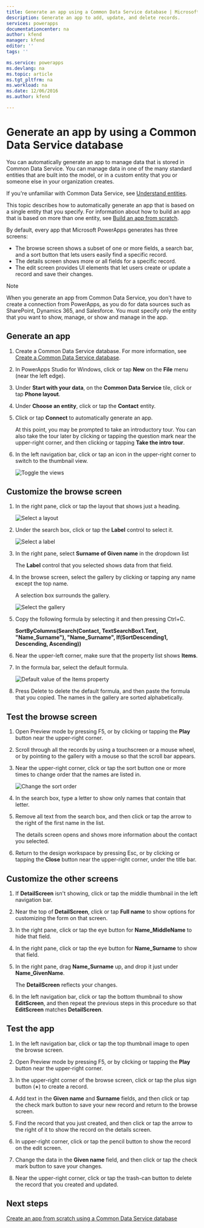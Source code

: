 ```yaml
---
title: Generate an app using a Common Data Service database | Microsoft Docs
description: Generate an app to add, update, and delete records.
services: powerapps
documentationcenter: na
author: kfend
manager: kfend
editor: ''
tags: ''

ms.service: powerapps
ms.devlang: na
ms.topic: article
ms.tgt_pltfrm: na
ms.workload: na
ms.date: 12/06/2016
ms.author: kfend

---
```

# Generate an app by using a Common Data Service database
You can automatically generate an app to manage data that is stored in Common Data Service. You can manage data in one of the many standard entities that are built into the model, or in a custom entity that you or someone else in your organization creates.

If you're unfamiliar with Common Data Service, see [Understand entities](data-platform-intro.md).

This topic describes how to automatically generate an app that is based on a single entity that you specify. For information about how to build an app that is based on more than one entity, see [Build an app from scratch](data-platform-create-app-scratch.md).

By default, every app that Microsoft PowerApps generates has three screens:

* The browse screen shows a subset of one or more fields, a search bar, and a sort button that lets users easily find a specific record.
* The details screen shows more or all fields for a specific record.
* The edit screen provides UI elements that let users create or update a record and save their changes.

> [!NOTE]
> When you generate an app from Common Data Service, you don't have to create a connection from PowerApps, as you do for data sources such as SharePoint, Dynamics 365, and Salesforce. You must specify only the entity that you want to show, manage, or show and manage in the app.

## Generate an app
1. Create a Common Data Service database. For more information, see [Create a Common Data Service database](create-database.md).

2. In PowerApps Studio for Windows, click or tap **New** on the **File** menu (near the left edge).

3. Under **Start with your data**, on the **Common Data Service** tile, click or tap **Phone layout**.

4. Under **Choose an entity**, click or tap the **Contact** entity.

5. Click or tap **Connect** to automatically generate an app.

    At this point, you may be prompted to take an introductory tour. You can also take the tour later by clicking or tapping the question mark near the upper-right corner, and then clicking or tapping **Take the intro tour**.

6. In the left navigation bar, click or tap an icon in the upper-right corner to switch to the thumbnail view.

    ![Toggle the views](./media/data-platform-create-app/toggle-view.png)

## Customize the browse screen
1. In the right pane, click or tap the layout that shows just a heading.

    ![Select a layout](./media/data-platform-create-app/choose-gallery-layout.png)

2. Under the search box, click or tap the **Label** control to select it.

    ![Select a label](./media/data-platform-create-app/select-textbox.png)

3. In the right pane, select **Surname of Given name** in the dropdown list

    The **Label** control that you selected shows data from that field.

4. In the browse screen, select the gallery by clicking or tapping any name except the top name.

    A selection box surrounds the gallery.

    ![Select the gallery](./media/data-platform-create-app/select-gallery.png)

5. Copy the following formula by selecting it and then pressing Ctrl+C.

    **SortByColumns(Search(Contact, TextSearchBox1.Text, "Name_Surname"), "Name_Surname", If(SortDescending1, Descending, Ascending))**

6. Near the upper-left corner, make sure that the property list shows **Items**.

7. In the formula bar, select the default formula.

    ![Default value of the Items property](./media/data-platform-create-app/default-items.png)

8. Press Delete to delete the default formula, and then paste the formula that you copied. The names in the gallery are sorted alphabetically.

## Test the browse screen
1. Open Preview mode by pressing F5, or by clicking or tapping the **Play** button near the upper-right corner.

2. Scroll through all the records by using a touchscreen or a mouse wheel, or by pointing to the gallery with a mouse so that the scroll bar appears.

3. Near the upper-right corner, click or tap the sort button one or more times to change order that the names are listed in.

    ![Change the sort order](./media/data-platform-create-app/sort-button.png)

4. In the search box, type a letter to show only names that contain that letter.

5. Remove all text from the search box, and then click or tap the arrow to the right of the first name in the list.

    The details screen opens and shows more information about the contact you selected.

6. Return to the design workspace by pressing Esc, or by clicking or tapping the **Close** button near the upper-right corner, under the title bar.

## Customize the other screens
1. If **DetailScreen** isn't showing, click or tap the middle thumbnail in the left navigation bar.

2. Near the top of **DetailScreen**, click or tap **Full name**  to show options for customizing the form on that screen.

3. In the right pane, click or tap the eye button for **Name_MiddleName** to hide that field.

4. In the right pane, click or tap the eye button for **Name_Surname** to show that field.

5. In the right pane, drag **Name_Surname** up, and drop it just under **Name_GivenName**.

    The **DetailScreen** reflects your changes.

6. In the left navigation bar, click or tap the bottom thumbnail to show **EditScreen**, and then repeat the previous steps in this procedure so that **EditScreen** matches **DetailScreen**.

## Test the app
1. In the left navigation bar, click or tap the top thumbnail image to open the browse screen.

2. Open Preview mode by pressing F5, or by clicking or tapping the **Play** button near the upper-right corner.

3. In the upper-right corner of the browse screen, click or tap the plus sign button (**+**) to create a record.

4. Add text in the **Given name** and **Surname** fields, and then click or tap the check mark button to save your new record and return to the browse screen.

5. Find the record that you just created, and then click or tap the arrow to the right of it to show the record on the details screen.

6. In upper-right corner, click or tap the pencil button to show the record on the edit screen.

7. Change the data in the **Given name** field, and then click or tap the check mark button to save your changes.

8. Near the upper-right corner, click or tap the trash-can button to delete the record that you created and updated.

## Next steps
[Create an app from scratch using a Common Data Service database](data-platform-create-app-scratch.md)
